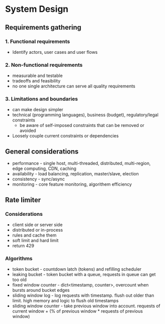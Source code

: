 # System Design

## Requirements gathering
### 1. Functional requirements
 - Identify actors, user cases and user flows 
### 2. Non-functional requirements
 - measurable and testable
 - tradeoffs and feasibility
 - no one single architecture can serve all quality requirements
### 3. Limitations and boundaries
 - can make design simpler
 - technical (programming languages), business (budget), regulatory/legal constraints
   - be aware of self-imposed constraints that can be removed or avoided
 - Loosely couple current constraints or dependencies

## General considerations
 - performance - single host, multi-threaded, distributed, multi-region, edge computing, CDN, caching
 - availability - load balancing, replication, master/slave, election
 - consistency - sync/async
 - monitoring - core feature monitoring, algorithem efficiency

## Rate limiter
### Considerations
 - client side or server side
 - distributed or in-process
 - rules and cache them
 - soft limit and hard limit
 - return 429
### Algorithms
 - token bucket - countdown latch (tokens) and refilling scheduler 
 - leaking bucket - token bucket with a queue, requests in queue can get too old
 - fixed window counter - dict<timestamp, counter>, overcount when bursts around bucket edges
 - sliding window log - log requests with timestamp. flush out older than limit. high memory and logic to flush old timestamps
 - sliding window counter - take previous window into account. requests of current window + (% of previous window * requests of previous window)
